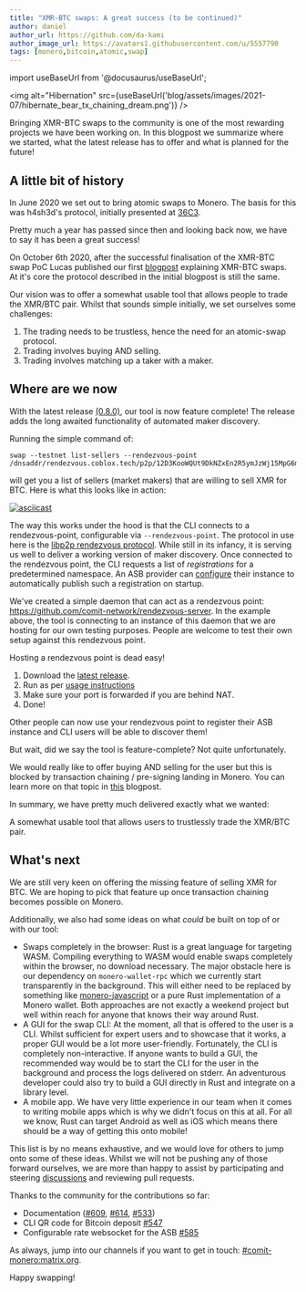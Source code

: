 ```yaml
---
title: "XMR-BTC swaps: A great success (to be continued)"
author: daniel
author_url: https://github.com/da-kami
author_image_url: https://avatars1.githubusercontent.com/u/5557790
tags: [monero,bitcoin,atomic,swap]
---
```


import useBaseUrl from '@docusaurus/useBaseUrl';

<img alt="Hibernation" src={useBaseUrl('blog/assets/images/2021-07/hibernate_bear_tx_chaining_dream.png')} />

Bringing XMR-BTC swaps to the community is one of the most rewarding projects we have been working on.
In this blogpost we summarize where we started, what the latest release has to offer and what is planned for the future!

<!--truncate-->

## A little bit of history

In June 2020 we set out to bring atomic swaps to Monero.
The basis for this was h4sh3d's protocol, initially presented at [36C3](https://www.youtube.com/watch?v=G-v6hDnzpds&ab_channel=MoneroCommunityWorkgroup).

Pretty much a year has passed since then and looking back now, we have to say it has been a great success!

On October 6th 2020, after the successful finalisation of the XMR-BTC swap PoC Lucas published our first [blogpost](2020-10-06-monero-bitcoin.md) explaining XMR-BTC swaps.
At it's core the protocol described in the initial blogpost is still the same.

Our vision was to offer a somewhat usable tool that allows people to trade the XMR/BTC pair.
Whilst that sounds simple initially, we set ourselves some challenges:

1. The trading needs to be trustless, hence the need for an atomic-swap protocol.
2. Trading involves buying AND selling.
3. Trading involves matching up a taker with a maker.

## Where are we now

With the latest release [(0.8.0)](https://github.com/comit-network/xmr-btc-swap/releases/tag/0.8.0), our tool is now feature complete!
The release adds the long awaited functionality of automated maker discovery.

Running the simple command of:

```
swap --testnet list-sellers --rendezvous-point /dnsaddr/rendezvous.coblox.tech/p2p/12D3KooWQUt9DkNZxEn2R5ymJzWj15MpG6mTW84kyd8vDaRZi46o
```

will get you a list of sellers (market makers) that are willing to sell XMR for BTC.
Here is what this looks like in action:

[![asciicast](https://asciinema.org/a/KQZmzBqehqcnjKRJSOyT9mqaz.svg)](https://asciinema.org/a/KQZmzBqehqcnjKRJSOyT9mqaz)

The way this works under the hood is that the CLI connects to a rendezvous-point, configurable via `--rendezvous-point`.
The protocol in use here is the [libp2p rendezvous protocol](https://github.com/libp2p/specs/tree/master/rendezvous).
While still in its infancy, it is serving us well to deliver a working version of maker discovery.
Once connected to the rendezvous point, the CLI requests a list of _registrations_ for a predetermined namespace.
An ASB provider can [configure](https://github.com/comit-network/xmr-btc-swap/tree/master/docs/asb#asb-discovery) their instance to automatically publish such a registration on startup.

We've created a simple daemon that can act as a rendezvous point: https://github.com/comit-network/rendezvous-server.
In the example above, the tool is connecting to an instance of this daemon that we are hosting for our own testing purposes.
People are welcome to test their own setup against this rendezvous point.

Hosting a rendezvous point is dead easy!

1. Download the [latest release](https://github.com/comit-network/rendezvous-server/releases/latest).
2. Run as per [usage instructions](https://github.com/comit-network/rendezvous-server/#usage)
3. Make sure your port is forwarded if you are behind NAT.
4. Done!

Other people can now use your rendezvous point to register their ASB instance and CLI users will be able to discover them!

But wait, did we say the tool is feature-complete?
Not quite unfortunately.

We would really like to offer buying AND selling for the user but this is blocked by transaction chaining / pre-signing landing in Monero.
You can learn more on that topic in [this](2021-07-02-transaction-presigning.md) blogpost.

In summary, we have pretty much delivered exactly what we wanted:

A somewhat usable tool that allows users to trustlessly trade the XMR/BTC pair.

## What's next

We are still very keen on offering the missing feature of selling XMR for BTC. 
We are hoping to pick that feature up once transaction chaining becomes possible on Monero. 

Additionally, we also had some ideas on what _could_ be built on top of or with our tool:

- Swaps completely in the browser:
  Rust is a great language for targeting WASM.
  Compiling everything to WASM would enable swaps completely within the browser, no download necessary.
  The major obstacle here is our dependency on `monero-wallet-rpc` which we currently start transparently in the background.
  This will either need to be replaced by something like [monero-javascript](https://github.com/monero-ecosystem/monero-javascript) or a pure Rust implementation of a Monero wallet.
  Both approaches are not exactly a weekend project but well within reach for anyone that knows their way around Rust.
- A GUI for the swap CLI:
  At the moment, all that is offered to the user is a CLI.
  Whilst sufficient for expert users and to showcase that it works, a proper GUI would be a lot more user-friendly.
  Fortunately, the CLI is completely non-interactive.
  If anyone wants to build a GUI, the recommended way would be to start the CLI for the user in the background and process the logs delivered on stderr.
  An adventurous developer could also try to build a GUI directly in Rust and integrate on a library level.
- A mobile app.
  We have very little experience in our team when it comes to writing mobile apps which is why we didn't focus on this at all.
  For all we know, Rust can target Android as well as iOS which means there should be a way of getting this onto mobile!

This list is by no means exhaustive, and we would love for others to jump onto some of these ideas.
Whilst we will not be pushing any of those forward ourselves, we are more than happy to assist by participating and steering [discussions](https://github.com/comit-network/xmr-btc-swap/discussions) and reviewing pull requests.

Thanks to the community for the contributions so far:

- Documentation ([#609](https://github.com/comit-network/xmr-btc-swap/pull/609), [#614](https://github.com/comit-network/xmr-btc-swap/pull/614), [#533](https://github.com/comit-network/xmr-btc-swap/pull/533))
- CLI QR code for Bitcoin deposit [#547](https://github.com/comit-network/xmr-btc-swap/pull/547)
- Configurable rate websocket for the ASB [#585](https://github.com/comit-network/xmr-btc-swap/pull/585)

As always, jump into our channels if you want to get in touch: [#comit-monero:matrix.org](https://matrix.to/#/#comit-monero:matrix.org).

Happy swapping!
